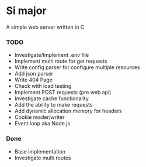 # Si major

A simple web server written in C

### TODO

- Investigate/Implement .env file
- Implement multi route for get requests
- Write config parser for configure multiple resources
- Add json parser
- Write 404 Page
- Check with load testing
- Implement POST requests (pre web api)
- Investigate cache functionality
- Add the ability to make requests
- Add dynamic allocation memory for headers
- Cookie reader/writer
- Event loop aka Node.js

### Done

- Base implementation
- Investigate multi routes
